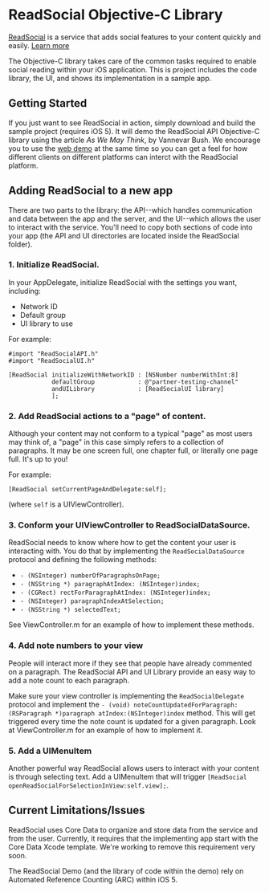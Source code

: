 ReadSocial Objective-C Library
==============================

[ReadSocial](http://readsocial.net) is a service that adds social features to your content quickly and easily. [Learn more](https://www.readsocial.net/)

The Objective-C library takes care of the common tasks required to enable social reading within your iOS application. This is project includes the code library, the UI, and shows its implementation in a sample app.

Getting Started
---------------
If you just want to see ReadSocial in action, simply download and build the sample project (requires iOS 5). It will demo the ReadSocial API Objective-C library using the article *As We May Think*, by Vannevar Bush. We encourage you to use the [web demo](https://api.readsocial.net/vbush.html?rid=8) at the same time so you can get a feel for how different clients on different platforms can interct with the ReadSocial platform.

Adding ReadSocial to a new app
------------------------------
There are two parts to the library: the API--which handles communication and data between the app and the server, and the UI--which allows the user to interact with the service. You'll need to copy both sections of code into your app (the API and UI directories are located inside the ReadSocial folder).

### 1. Initialize ReadSocial.
In your AppDelegate, initialize ReadSocial with the settings you want, including:

* Network ID
* Default group
* UI library to use

For example:

    #import "ReadSocialAPI.h"
    #import "ReadSocialUI.h"
    
    [ReadSocial initializeWithNetworkID : [NSNumber numberWithInt:8]
                defaultGroup            : @"partner-testing-channel" 
                andUILibrary            : [ReadSocialUI library]
                ];

### 2. Add ReadSocial actions to a "page" of content.
Although your content may not conform to a typical "page" as most users may think of, a "page" in this case simply refers to a collection of paragraphs. It may be one screen full, one chapter full, or literally one page full. It's up to you!

For example:

    [ReadSocial setCurrentPageAndDelegate:self];

(where `self` is a UIViewController).

### 3. Conform your UIViewController to ReadSocialDataSource.
ReadSocial needs to know where how to get the content your user is interacting with. You do that by implementing the `ReadSocialDataSource` protocol and defining the following methods:

* `- (NSInteger) numberOfParagraphsOnPage;`
* `- (NSString *) paragraphAtIndex: (NSInteger)index;`
* `- (CGRect) rectForParagraphAtIndex: (NSInteger)index;`
* `- (NSInteger) paragraphIndexAtSelection;`
* `- (NSString *) selectedText;`

See ViewController.m for an example of how to implement these methods.

### 4. Add note numbers to your view
People will interact more if they see that people have already commented on a paragraph. The ReadSocial API and UI Library provide an easy way to add a note count to each paragraph.

Make sure your view controller is implementing the `ReadSocialDelegate` protocol and implement the `- (void) noteCountUpdatedForParagraph:(RSParagraph *)paragraph atIndex:(NSInteger)index` method. This will get triggered every time the note count is updated for a given paragraph. Look at ViewController.m for an example of how to implement it.

### 5. Add a UIMenuItem
Another powerful way ReadSocial allows users to interact with your content is through selecting text. Add a UIMenuItem that will trigger `[ReadSocial openReadSocialForSelectionInView:self.view];`.

Current Limitations/Issues
-----------
ReadSocial uses Core Data to organize and store data from the service and from the user. Currently, it requires that the implementing app start with the Core Data Xcode template. We're working to remove this requirement very soon.

The ReadSocial Demo (and the library of code within the demo) rely on Automated Reference Counting (ARC) within iOS 5.